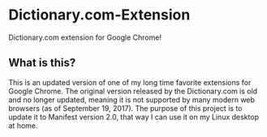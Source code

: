 # Dictionary.com-Extension
Dictionary.com extension for Google Chrome!
## What is this?
This is an updated version of one of my long time favorite extensions for Google Chrome.
The original version released by the Dictionary.com is old and no longer updated, meaning it is not supported by many modern web browsers (as of September 19, 2017).
The purpose of this project is to update it to Manifest version 2.0, that way I can use it on my Linux desktop at home.
